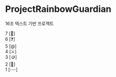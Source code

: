 # ProjectRainbowGuardian
16조 텍스트 기반 프로젝트

7 [🐲]  
6 [❓]  
5 [@]  
4 [⚔️]  
3 [🪙]  
2 [🗽]  
1 [---]  
